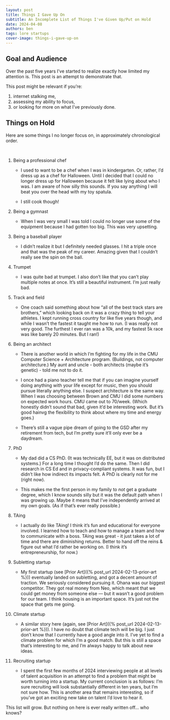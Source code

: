 ```yaml
---
layout: post
title: Things I Gave Up On
subtitle: An Incomplete List of Things I've Given Up/Put on Hold
date: 2024-04-08
authors: ben
tags: lore startups
cover-image: things-i-gave-up-on
---
```


## Goal and Audience

Over the past five years I’ve started to realize exactly how limited my attention is. This post is an attempt to demonstrate that.

This post might be relevant if you’re:

1. internet stalking me,
2. assessing my ability to focus,
3. or looking for more on what I’ve previously done.

## Things on Hold

Here are some things I no longer focus on, in approximately chronological order.

<br>

1. Being a professional chef

    - I used to want to be a chef when I was in kindergarten. Or, rather, I’d dress up as a chef for Halloween. Until I decided that I could no longer dress up for Halloween because it felt like lying about who I was. I am aware of how silly this sounds. If you say anything I will beat you over the head with my toy spatula.

    - I still cook though!

2. Being a gymnast

    - When I was very small I was told I could no longer use some of the equipment because I had gotten too big. This was very upsetting.

3. Being a baseball player

    - I didn’t realize it but I definitely needed glasses. I hit a triple once and that was the peak of my career. Amazing given that I couldn’t really see the spin on the ball.

4. Trumpet

    - I was quite bad at trumpet. I also don’t like that you can’t play multiple notes at once. It’s still a beautiful instrument. I’m just really bad.

5. Track and field

    - One coach said something about how “all of the best track stars are brothers,” which looking back on it was a crazy thing to tell your athletes. I kept running cross country for like five years though, and while I wasn’t the fastest it taught me how to run. (I was really not very good. The furthest I ever ran was a 10k, and my fastest 5k race was like barely 20 minutes. But I ran!)

6. Being an architect

    - There is another world in which I’m fighting for my life in the CMU Computer Science + Architecture program. (Buildings, not computer architecture.) My aunt and uncle - both architects (maybe it’s genetic) - told me not to do it.

    - I once had a piano teacher tell me that if you can imagine yourself doing anything with your life except for music, then you should pursue literally anything else. I suspect architecture is the same way. When I was choosing between Brown and CMU I did some numbers on expected work hours. CMU came out to 70/week. (Which honestly didn’t sound that bad, given it’d be interesting work. But it’s good hainvg the flexibility to think about where my time and energy goes.)

    - There’s still a vague pipe dream of going to the GSD after my retirement from tech, but I’m pretty sure it’ll only ever be a daydream.

7. PhD

    - My dad did a CS PhD. (It was technically EE, but it was on distributed systems.) For a long time I thought I’d do the same. Then I did research in CS Ed and in privacy-compliant systems. It was fun, but I didn’t like how indirect its impacts felt. A PhD is clearly not for me (right now).

    - This makes me the first person in my family to *not* get a graduate degree, which I know sounds silly but it was the default path when I was growing up. Maybe it means that I’ve independently arrived at my own goals. (As if that’s ever really possible.)

8. TAing

    - I actually do like TAing! I think it’s fun and educational for everyone involved. I learned how to teach and how to manage a team and how to communicate with a boss. TAing was great - it just takes a lot of time and there are diminishing returns. Better to hand off the reins & figure out what I’d rather be working on. (I think it’s entrepreneurship, for now.)

9. Subletting startup

    - My first startup (see [Prior Art]({% post_url 2024-02-13-prior-art %})) eventually landed on subletting, and got a decent amount of traction. We seriously considered pursuing it. Ohana was our biggest competitor. They got real money from Neo, which meant that we could get money from someone else — but it wasn’t a good problem for our team. I think housing is an important space. It’s just not the space that gets me going.

10. Climate startup

    - A similar story here (again, see [Prior Art]({% post_url 2024-02-13-prior-art %})). I have no doubt that climate tech will be big. I just don’t know that I currently have a good angle into it. I’ve yet to find a climate problem for which I’m a good match. But this is still a space that’s interesting to me, and I’m always happy to talk about new ideas.

11. Recruiting startup

    - I spent the first few months of 2024 interviewing people at all levels of talent acquisition in an attempt to find a problem that might be worth turning into a startup. My current conclusion is as follows: I’m sure recruiting will look substantially different in ten years, but I’m not sure how. This is another area that remains interesting, so if you’ve got an exciting new take on talent I’d love to hear it.

This list will grow. But nothing on here is ever really written off... who knows?